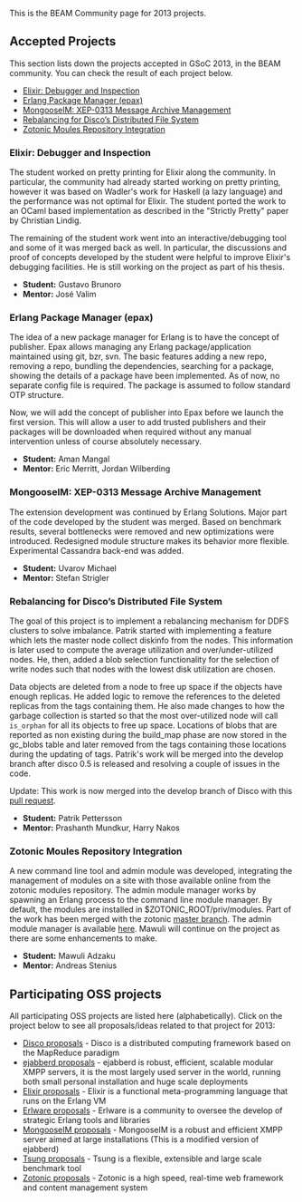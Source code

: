 This is the BEAM Community page for 2013 projects.

## Accepted Projects

This section lists down the projects accepted in GSoC 2013, in the BEAM community. You can check the result of each project below.

* [Elixir: Debugger and Inspection](#elixir-debugger-and-inspection)
* [Erlang Package Manager (epax)](#erlang-package-manager-epax)
* [MongooseIM: XEP-0313 Message Archive Management](#mongooseim-xep-0313-message-archive-management)
* [Rebalancing for Disco’s Distributed File System](#rebalancing-for-discos-distributed-file-system)
* [Zotonic Moules Repository Integration](#zotonic-moules-repository-integration)

### Elixir: Debugger and Inspection

The student worked on pretty printing for Elixir along the community. In particular, the community had already started working on pretty printing, however it was based on Wadler's work for Haskell (a lazy language) and the performance was not optimal for Elixir. The student ported the work to an OCaml based implementation as described in the "Strictly Pretty" paper by Christian Lindig.

The remaining of the student work went into an interactive/debugging tool and some of it was merged back as well. In particular, the discussions and proof of concepts developed by the student were helpful to improve Elixir's debugging facilities. He is still working on the project as part of his thesis.

* **Student:** Gustavo Brunoro
* **Mentor:** José Valim

### Erlang Package Manager (epax)

The idea of a new package manager for Erlang is to have the concept of publisher. Epax allows managing any Erlang package/application maintained using git, bzr, svn. The basic features adding a new repo, removing a repo, bundling the dependencies, searching for a package, showing the details of a package have been implemented. As of now, no separate config file is required. The package is assumed to follow standard OTP structure.

Now, we will add the concept of publisher into Epax before we launch the first version. This will allow a user to add trusted publishers and their packages will be downloaded when required without any manual intervention unless of course absolutely necessary.

* **Student:** Aman Mangal
* **Mentor:** Eric Merritt, Jordan Wilberding

### MongooseIM: XEP-0313 Message Archive Management

The extension development was continued by Erlang Solutions. Major part of the code developed by the student was merged. Based on benchmark results, several bottlenecks were removed and new optimizations were introduced. Redesigned module structure makes its behavior more flexible. Experimental Cassandra back-end was added.

* **Student:** Uvarov Michael
* **Mentor:** Stefan Strigler

### Rebalancing for Disco’s Distributed File System

The goal of this project is to implement a rebalancing mechanism for DDFS clusters to solve imbalance. Patrik started with implementing a feature which lets the master node collect diskinfo from the nodes. This information is later used to compute the average utilization and over/under-utilized nodes. He, then, added a blob selection functionality for the selection of write nodes such that nodes with the lowest disk utilization are chosen.

Data objects are deleted from a node to free up space if the objects have enough replicas. He added logic to remove the references to the deleted replicas from the tags containing them. He also made changes to how the garbage collection is started so that the most over-utilized node will call `is_orphan` for all its objects to free up space. Locations of blobs that are reported as non existing during the build_map phase are now stored in the gc_blobs table and later removed from the tags containing those locations during the updating of tags. Patrik's work will be merged into the develop branch after disco 0.5 is released and resolving a couple of issues in the code.

Update:
This work is now merged into the develop branch of Disco with this [pull request](https://github.com/discoproject/disco/pull/492).


* **Student:** Patrik Pettersson
* **Mentor:** Prashanth Mundkur, Harry Nakos

### Zotonic Moules Repository Integration

A new command line tool and admin module was developed, integrating the management of modules on a site with those available online from the zotonic modules repository. The admin module manager works by spawning an Erlang process to the command line module manager. By default, the modules are installed in $ZOTONIC_ROOT/priv/modules. Part of the work has been merged with the zotonic [master branch](https://github.com/zotonic/zotonic/commit/5675a76e47a4480aa87045354e0ffcd95244cab6). The admin module manager is available [here](https://github.com/mawuli-ypa/mod_zmm). Mawuli will continue on the project as there are some enhancements to make.

* **Student:** Mawuli Adzaku
* **Mentor:** Andreas Stenius

## Participating OSS projects

All participating OSS projects are listed here (alphabetically). Click on the project below to see all proposals/ideas related to that project for 2013:

* [Disco proposals](/2013/Project:-Disco.md) - Disco is a distributed computing framework based on the MapReduce paradigm
* [ejabberd proposals](/2013/Project:-ejabberd.md) - ejabberd is robust, efficient, scalable modular XMPP servers, it is the most largely used server in the world, running both small personal installation and huge scale deployments
* [Elixir proposals](/2013/Project:-Elixir.md) - Elixir is a functional meta-programming language that runs on the Erlang VM
* [Erlware proposals](/2013/Project:-Erlware.md) - Erlware is a community to oversee the develop of strategic Erlang tools and libraries
* [MongooseIM proposals](/2013/Project:-MongooseIM.md) - MongooseIM is a robust and efficient XMPP server aimed at large installations (This is a modified version of ejabberd)
* [Tsung proposals](/2013/Project:-Tsung.md) - Tsung is a flexible, extensible and large scale benchmark tool
* [Zotonic proposals](/2013/Project:-Zotonic.md) - Zotonic is a high speed, real-time web framework and content management system

